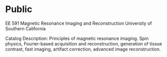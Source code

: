 # Public

EE 591 Magnetic Resonance Imaging and Reconstruction
University of Southern California

Catalog Description:  Principles of magnetic resonance imaging. Spin physics, Fourier-based acquisition and reconstruction, generation of tissue contrast, fast imaging, artifact correction, advanced image reconstruction.

